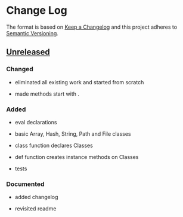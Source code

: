 Change Log
==========

The format is based on [Keep a Changelog] and this project adheres to
[Semantic Versioning].

[Unreleased]
------------

### Changed

-   eliminated all existing work and started from scratch

-   made methods start with .

### Added

-   eval declarations

-   basic Array, Hash, String, Path and File classes

-   class function declares Classes

-   def function creates instance methods on Classes

-   tests

### Documented

-   added changelog

-   revisited readme

  [Keep a Changelog]: http://keepachangelog.com/
  [Semantic Versioning]: http://semver.org/
  [Unreleased]: https://github.com/binaryphile/rubsh/compare/v0.6.3...v10.10

